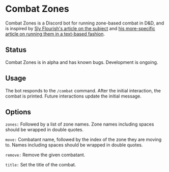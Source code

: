 # Combat Zones

Combat Zones is a Discord bot for running zone-based combat in D&D,
and is inspired by [Sly Flourish's article on the
subject](https://slyflourish.com/fate_style_zones_in_5e.html) and [his
more-specific article on running them in a text-based
fashion](https://slyflourish.com/text-based_battle_maps.html).

## Status

Combat Zones is in alpha and has known bugs. Development is ongoing.

## Usage

The bot responds to the `/combat` command. After the initial
interaction, the combat is printed. Future interactions update the
initial message.

## Options

`zones:` Followed by a list of zone names. Zone names including spaces
should be wrapped in double quotes.

`move:` Combatant name, followed by the index of the zone they are
moving to. Names including spaces should be wrapped in double quotes.

`remove:` Remove the given combatant.

`title:` Set the title of the combat.